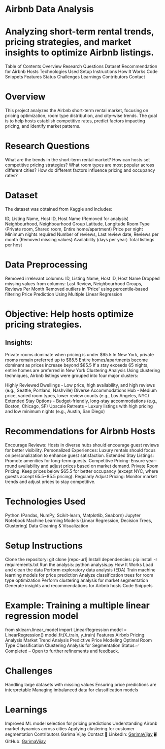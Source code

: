 # Airbnb Data Analysis
# Analyzing short-term rental trends, pricing strategies, and market insights to optimize Airbnb listings.

Table of Contents
Overview
Research Questions
Dataset
Recommendation for Airbnb Hosts
Technologies Used
Setup Instructions
How It Works
Code Snippets
Features
Status
Challenges
Learnings
Contributors
Contact

# Overview
This project analyzes the Airbnb short-term rental market, focusing on pricing optimization, room type distribution, and city-wise trends. The goal is to help hosts establish competitive rates, predict factors impacting pricing, and identify market patterns.

# Research Questions
What are the trends in the short-term rental market?
How can hosts set competitive pricing strategies?
What room types are most popular across different cities?
How do different factors influence pricing and occupancy rates?
# Dataset
The dataset was obtained from Kaggle and includes:

ID, Listing Name, Host ID, Host Name (Removed for analysis)
Neighbourhood, Neighbourhood Group
Latitude, Longitude
Room Type (Private room, Shared room, Entire home/apartment)
Price per night
Minimum nights required
Number of reviews, Last review date, Reviews per month (Removed missing values)
Availability (days per year)
Total listings per host
# Data Preprocessing
Removed irrelevant columns: ID, Listing Name, Host ID, Host Name
Dropped missing values from columns: Last Review, Neighbourhood Groups, Reviews Per Month
Removed outliers in 'Price' using percentile-based filtering
Price Prediction Using Multiple Linear Regression

# Objective: Help hosts optimize pricing strategies.

## Insights:

Private rooms dominate when pricing is under $65.5
In New York, private rooms remain preferred up to $85.5
Entire homes/apartments become dominant as prices increase beyond $85.5
If a stay exceeds 65 nights, entire homes are preferred in New York
Clustering Analysis
Using clustering techniques, Airbnb listings were grouped into four major clusters:

Highly Reviewed Dwellings - Low price, high availability, and high reviews (e.g., Seattle, Portland, Nashville)
Diverse Accommodations Hub - Medium price, varied room types, lower review counts (e.g., Los Angeles, NYC)
Extended Stay Options - Budget-friendly, long-stay accommodations (e.g., Boston, Chicago, SF)
Upscale Retreats - Luxury listings with high pricing and low minimum nights (e.g., Austin, San Diego)

# Recommendations for Airbnb Hosts
Encourage Reviews: Hosts in diverse hubs should encourage guest reviews for better visibility.
Personalized Experiences: Luxury rentals should focus on personalization to enhance guest satisfaction.
Extended Stay Listings: Promote amenities for long-term guests.
Competitive Pricing: Ensure year-round availability and adjust prices based on market demand.
Private Room Pricing: Keep prices below $65.5 for better occupancy (except NYC, where guests accept $65.5-$85.5 pricing).
Regularly Adjust Pricing: Monitor market trends and adjust prices to stay competitive.
# Technologies Used
Python (Pandas, NumPy, Scikit-learn, Matplotlib, Seaborn)
Jupyter Notebook
Machine Learning Models (Linear Regression, Decision Trees, Clustering)
Data Cleaning & Visualization

# Setup Instructions
Clone the repository: git clone [repo-url]
Install dependencies: pip install -r requirements.txt
Run the analysis: python analysis.py
How It Works
Load and clean the data
Perform exploratory data analysis (EDA)
Train machine learning models for price prediction
Analyze classification trees for room type optimization
Perform clustering analysis for market segmentation
Generate insights and recommendations for Airbnb hosts
Code Snippets
# Example: Training a multiple linear regression model
from sklearn.linear_model import LinearRegression
model = LinearRegression()
model.fit(X_train, y_train)
Features
Airbnb Pricing Analysis
Market Trend Analysis
Predictive Price Modeling
Optimal Room Type Classification
Clustering Analysis for Segmentation
Status
✅ Completed – Open to further refinements and feedback.

# Challenges
Handling large datasets with missing values
Ensuring price predictions are interpretable
Managing imbalanced data for classification models

# Learnings
Improved ML model selection for pricing predictions
Understanding Airbnb market dynamics across cities
Applying clustering for customer segmentation
Contributors
Garima Vijay
Contact
🔗 LinkedIn: [GarimaVijay]([url](https://www.linkedin.com/in/garimavijay02/))
🖥 GitHub: [GarimaVijay]([url](https://github.com/GarimaVijay92))
